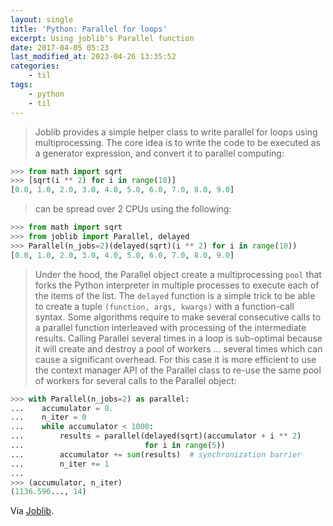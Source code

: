 ```yaml
---
layout: single
title: 'Python: Parallel for loops'
excerpt: Using joblib's Parallel function
date: 2017-04-05 05:23
last_modified_at: 2023-04-26 13:35:52
categories:
    - til
tags:
    - python
    - til
---
```


> Joblib provides a simple helper class to write parallel for loops using multiprocessing.
> The core idea is to write the code to be executed as a generator expression,
> and convert it to parallel computing:

```python
>>> from math import sqrt
>>> [sqrt(i ** 2) for i in range(10)]
[0.0, 1.0, 2.0, 3.0, 4.0, 5.0, 6.0, 7.0, 8.0, 9.0]
```

> can be spread over 2 CPUs using the following:

```python
>>> from math import sqrt
>>> from joblib import Parallel, delayed
>>> Parallel(n_jobs=2)(delayed(sqrt)(i ** 2) for i in range(10))
[0.0, 1.0, 2.0, 3.0, 4.0, 5.0, 6.0, 7.0, 8.0, 9.0]
```

> Under the hood, the Parallel object create a multiprocessing `pool` that forks the Python interpreter
> in multiple processes to execute each of the items of the list.
> The `delayed` function is a simple trick to be able to create a tuple `(function, args, kwargs)`
> with a function-call syntax.
> Some algorithms require to make several consecutive calls to a parallel function
> interleaved with processing of the intermediate results.
> Calling Parallel several times in a loop is sub-optimal
> because it will create and destroy a pool of workers ... several times which can cause a significant overhead.
> For this case it is more efficient to use the context manager API of the Parallel class
> to re-use the same pool of workers for several calls to the Parallel object:

```python
>>> with Parallel(n_jobs=2) as parallel:
...    accumulator = 0.
...    n_iter = 0
...    while accumulator < 1000:
...        results = parallel(delayed(sqrt)(accumulator + i ** 2)
...                           for i in range(5))
...        accumulator += sum(results)  # synchronization barrier
...        n_iter += 1
...
>>> (accumulator, n_iter)
(1136.596..., 14)
```

Via [Joblib](https://joblib.readthedocs.io/en/latest/generated/joblib.Parallel.html).

